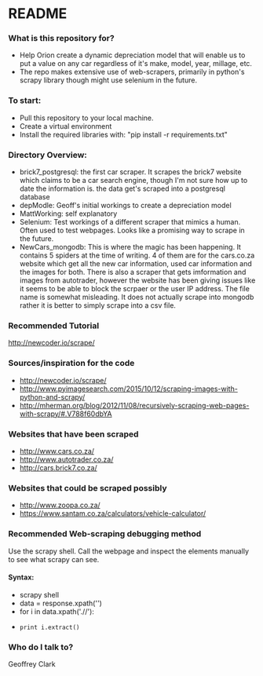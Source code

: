 # README #

### What is this repository for? ###

* Help Orion create a dynamic depreciation model that will enable us to put a value on any car regardless of it's make, model, year, millage, etc.
* The repo makes extensive use of web-scrapers, primarily in python's scrapy library though might use selenium in the future. 

### To start: ###

* Pull this repository to your local machine.
* Create a virtual environment
* Install the required libraries with: "pip install -r requirements.txt"

### Directory Overview: ###

* brick7_postgresql: the first car scraper. It scrapes the brick7 website which claims to be a car search engine, though I'm not sure how up to date the information is. the data get's scraped into a postgresql database
* depModle: Geoff's initial workings to create a depreciation model
* MattWorking: self explanatory
* Selenium: Test workings of a different scraper that mimics a human. Often used to test webpages. Looks like a promising way to scrape in the future.
* NewCars_mongodb: This is where the magic has been happening. It contains 5 spiders at the time of writing. 4 of them are for the cars.co.za website which get all the new car information, used car information and the images for both. There is also a scraper that gets imformation and images from autotrader, however the website has been giving issues like it seems to be able to block the scrpaer or the user IP address. The file name is somewhat misleading. It does not actually scrape into mongodb rather it is better to simply scrape into a csv file.

### Recommended Tutorial ###

http://newcoder.io/scrape/

### Sources/inspiration for the code ###

* http://newcoder.io/scrape/
* http://www.pyimagesearch.com/2015/10/12/scraping-images-with-python-and-scrapy/
* http://mherman.org/blog/2012/11/08/recursively-scraping-web-pages-with-scrapy/#.V788f60dbYA

### Websites that have been scraped ###

* http://www.cars.co.za/
* http://www.autotrader.co.za/
* http://cars.brick7.co.za/

### Websites that could be scraped possibly ###

* http://www.zoopa.co.za/
* https://www.santam.co.za/calculators/vehicle-calculator/

### Recommended Web-scraping debugging method ###

Use the scrapy shell. Call the webpage and inspect the elements manually to see what scrapy can see.

#### Syntax: ####

* scrapy shell <url>
* data = response.xpath('<xpath to element>')
* for i in data.xpath('.//<sub-level xpath to element>'):
*     print i.extract()

### Who do I talk to? ###

Geoffrey Clark